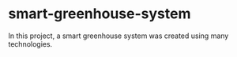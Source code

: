 # smart-greenhouse-system
In this project, a smart greenhouse system was created using many technologies.
